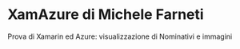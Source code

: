 # XamAzure di Michele Farneti

Prova di Xamarin ed Azure: visualizzazione di Nominativi e immagini


